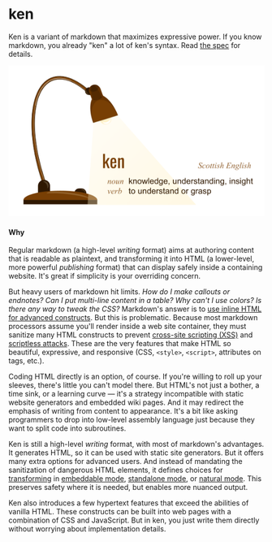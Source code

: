 # ken

Ken is a variant of markdown that maximizes expressive power. If you know markdown, you already "ken" a lot of ken's syntax. Read [the spec](spec/README.md) for details.


![definition](assets/definition.png)

#### Why

Regular markdown (a high-level *writing* format) aims at authoring content that is readable as plaintext, and transforming it into HTML (a lower-level, more powerful *publishing* format) that can display safely inside a containing website. It's great if simplicity is your overriding concern.

But heavy users of markdown hit limits. *How do I make callouts or endnotes? Can I put multi-line content in a table? Why can't I use colors? Is there any way to tweak the CSS?* Markdown's answer is to [use inline HTML for advanced constructs](https://daringfireball.net/projects/markdown/syntax#html). But this is problematic. Because most markdown processors assume you'll render inside a web site container, they must sanitize many HTML constructs to prevent [cross-site scripting (XSS)](https://owasp.org/www-community/attacks/xss/#) and [scriptless attacks](https://citeseerx.ist.psu.edu/viewdoc/download?doi=10.1.1.469.7647&rep=rep1&type=pdf). These are the very features that make HTML so beautiful, expressive, and responsive (CSS, `<style>`, `<script>`, attributes on tags, etc.).

Coding HTML directly is an option, of course. If you're willing to roll up your sleeves, there's little you can't model there. But HTML's not just a bother, a time sink, or a learning curve &mdash; it's a strategy incompatible with static website generators and embedded wiki pages. And it may redirect the emphasis of writing from content to appearance. It's a bit like asking programmers to drop into low-level assembly language just because they want to split code into subroutines.

Ken is still a high-level *writing* format, with most of markdown's advantages. It generates HTML, so it can be used with static site generators. But it offers many extra options for advanced users. And instead of mandating the sanitization of dangerous HTML elements, it defines choices for [transforming](glossary#transformation) in [embeddable mode](glossary#embeddable-mode), [standalone mode](glossary#standalone-mode), or [natural mode](glossary#natural-mode). This preserves safety where it is needed, but enables more nuanced output.

Ken also introduces a few hypertext features that exceed the abilities of vanilla HTML. These constructs can be built into web pages with a combination of CSS and JavaScript. But in ken, you just write them directly without worrying about implementation details.

